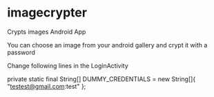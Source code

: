 # imagecrypter
Crypts images Android App

You can choose an image from your android gallery and crypt it with a password

Change following lines in the LoginActivity

private static final String[] DUMMY_CREDENTIALS = new String[]{
            "testest@gmail.com:test"
};
